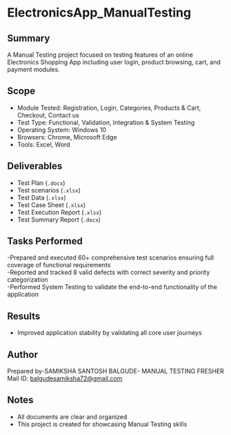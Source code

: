 # ElectronicsApp_ManualTesting

## Summary
A Manual Testing project focused on testing features of an online Electronics Shopping App including user login, product browsing, cart, and payment modules.

## Scope
- Module Tested: Registration, Login, Categories, Products & Cart, Checkout, Contact us 
- Test Type: Functional, Validation, Integration & System Testing
- Operating System: Windows 10
- Browsers: Chrome, Microsoft Edge
- Tools: Excel, Word

## Deliverables
- Test Plan (`.docx`)
- Test scenarios (`.xlsx`)
- Test Data (`.xlsx`)
- Test Case Sheet (`.xlsx`)
- Test Execution Report (`.xlsx`)  
- Test Summary Report (`.docx`)

## Tasks Performed

-Prepared and executed 60+ comprehensive test scenarios ensuring full coverage of functional requirements  
-Reported and tracked 8 valid defects with correct severity and priority categorization  
-Performed System Testing to validate the end-to-end functionality of the application

## Results
- Improved application stability by validating all core user journeys  

## Author
Prepared by-SAMIKSHA SANTOSH BALGUDE- MANUAL TESTING FRESHER  
Mail ID: balgudesamiksha72@gmail.com

## Notes
- All documents are clear and organized
- This project is created for showcasing Manual Testing skills



